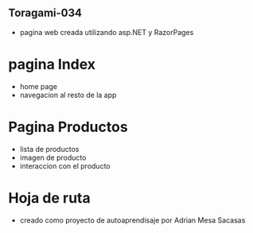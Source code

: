 ## Toragami-034
 * pagina web creada utilizando asp.NET y RazorPages
 
# pagina Index
 * home page
 * navegacion al resto de la app
# Pagina Productos
 * lista de productos
 * imagen de producto
 * interaccion con el producto

# Hoja de ruta
 * creado como proyecto de autoaprendisaje por Adrian Mesa Sacasas 